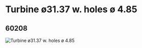 # Turbine ø31.37 w. holes ø 4.85
## 60208
![Turbine ø31.37 w. holes ø 4.85](https://lc-www-live-s.legocdn.com/media/bricks/5/2/4510921.jpg)